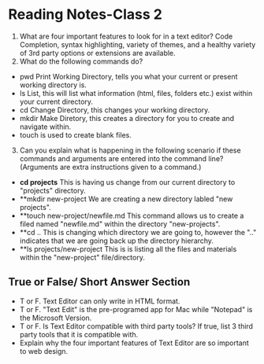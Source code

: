 # Reading Notes-Class 2

1. What are four important features to look for in a text editor? Code Completion, syntax highlighting, variety of themes, and a healthy variety of 3rd party options or extensions are available. 
2. What do the following commands do?
- pwd Print Working Directory, tells you what your current or present working directory is.
- ls List, this will list what information (html, files, folders etc.) exist within your current directory.
- cd Change Directory, this changes your working directory.
- mkdir Make Diretory, this creates a directory for you to create and navigate within.
- touch is used to create blank files. 
3. Can you explain what is happening in the following scenario if these commands and arguments are entered into the command line? (Arguments are extra instructions given to a command.)
- **cd projects**  This is having us change from our current directory to "projects" directory. 
- **mkdir new-project</strong>  We are creating a new directory labled "new projects".
- **touch new-project/newfile.md</strong>  This command allows us to create a filed named "newfile.md" within the directory "new-projects".
- **cd ..</strong>  This is changing which directory we are going to, however the ".." indicates that we are going back up the directory hierarchy. 
- **ls projects/new-project</strong>  This is is listing all the files and materials within the "new-project" file/directory. 

## True or False/ Short Answer Section

- T or F. Text Editor can only write in HTML format.
- T or F. "Text Edit" is the pre-programed app for Mac while "Notepad" is the Microsoft Version.
- T or F. Is Text Editor compatible with third party tools? If true, list 3 third party tools that it is compatible with.
- Explain why the four important features of Text Editor are so important to web design.
